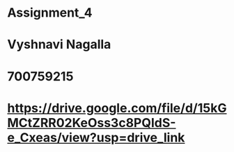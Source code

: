 # Assignment_4

# Vyshnavi Nagalla

# 700759215

# https://drive.google.com/file/d/15kGMCtZRR02KeOss3c8PQIdS-e_Cxeas/view?usp=drive_link
